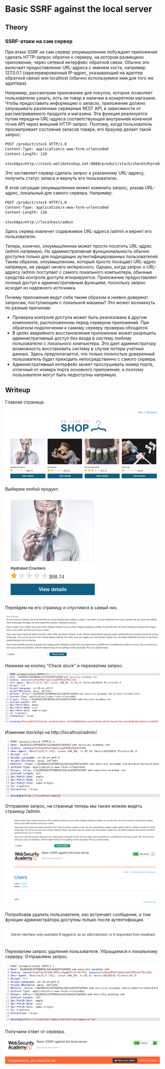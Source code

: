 # Basic SSRF against the local server

## Theory

<h3>SSRF-атаки на сам сервер</h3>

При атаке SSRF на сам сервер злоумышленник побуждает приложение сделать HTTP-запрос обратно к серверу, на котором размещено приложение, через сетевой интерфейс обратной связи. Обычно это включает предоставление URL-адреса с именем хоста, например 127.0.0.1 (зарезервированный IP-адрес, указывающий на адаптер обратной связи) или localhost (обычно используемое имя для того же адаптера).

Например, рассмотрим приложение для покупок, которое позволяет пользователю узнать, есть ли товар в наличии в конкретном магазине. Чтобы предоставить информацию о запасах, приложение должно запрашивать различные серверные REST API, в зависимости от рассматриваемого продукта и магазина. Эта функция реализуется путем передачи URL-адреса соответствующей внутренней конечной точке API через внешний HTTP-запрос. Поэтому, когда пользователь просматривает состояние запасов товара, его браузер делает такой запрос:
```
POST /product/stock HTTP/1.0
Content-Type: application/x-www-form-urlencoded
Content-Length: 118

stockApi=http://stock.weliketoshop.net:8080/product/stock/check%3FproductId%3D6%26storeId%3D1
```

Это заставляет сервер сделать запрос к указанному URL-адресу, получить статус запаса и вернуть его пользователю.

В этой ситуации злоумышленник может изменить запрос, указав URL-адрес, локальный для самого сервера. Например:
```
POST /product/stock HTTP/1.0
Content-Type: application/x-www-form-urlencoded
Content-Length: 118

stockApi=http://localhost/admin
```

Здесь сервер извлечет содержимое URL-адреса /admin и вернет его пользователю.

Теперь, конечно, злоумышленник может просто посетить URL-адрес /admin напрямую. Но административная функциональность обычно доступна только для подходящих аутентифицированных пользователей. Таким образом, злоумышленник, который просто посещает URL-адрес напрямую, не увидит ничего интересного. Однако, когда запрос к URL-адресу /admin поступает с самого локального компьютера, обычные средства контроля доступа игнорируются. Приложение предоставляет полный доступ к административным функциям, поскольку запрос исходит из надежного источника.

Почему приложения ведут себя таким образом и неявно доверяют запросам, поступающим с локальной машины? Это может возникнуть по разным причинам:

* Проверка контроля доступа может быть реализована в другом компоненте, расположенном перед сервером приложений. При обратном подключении к самому серверу проверка обходится.
* В целях аварийного восстановления приложение может разрешить административный доступ без входа в систему любому пользователю с локального компьютера. Это дает администратору возможность восстановить систему в случае потери учетных данных. Здесь предполагается, что только полностью доверенный пользователь будет приходить непосредственно с самого сервера.
* Административный интерфейс может прослушивать номер порта, отличный от номера порта основного приложения, и поэтому пользователи могут быть недоступны напрямую.

## Writeup

Главная страница:

![](https://github.com/fobblified/Writeups/blob/main/Portswigger/(SSRF)_Server-side_request_forgery/Basic_SSRF_against_the_local_server/assets/1.png)

Выберем любой продукт.

![](https://github.com/fobblified/Writeups/blob/main/Portswigger/(SSRF)_Server-side_request_forgery/Basic_SSRF_against_the_local_server/assets/2.png)

Перейдем на его страницу и спустимся в самый низ.

![](https://github.com/fobblified/Writeups/blob/main/Portswigger/(SSRF)_Server-side_request_forgery/Basic_SSRF_against_the_local_server/assets/3.png)

Нажмем на кнопку "Check stock" и перехватим запрос.

![](https://github.com/fobblified/Writeups/blob/main/Portswigger/(SSRF)_Server-side_request_forgery/Basic_SSRF_against_the_local_server/assets/4.png)

Изменим stockApi на http://localhost/admin/

![](https://github.com/fobblified/Writeups/blob/main/Portswigger/(SSRF)_Server-side_request_forgery/Basic_SSRF_against_the_local_server/assets/5.png)

Отправлем запрос, на странице теперь мы также можем видеть страницу /admin.

![](https://github.com/fobblified/Writeups/blob/main/Portswigger/(SSRF)_Server-side_request_forgery/Basic_SSRF_against_the_local_server/assets/6.png)

Попробовав удалить пользователя, нас встречает сообщение, о том функции администратора доступны только после аутентифкации. 

![](https://github.com/fobblified/Writeups/blob/main/Portswigger/(SSRF)_Server-side_request_forgery/Basic_SSRF_against_the_local_server/assets/7.png)

Перехватим запрос удаления пользователя. Убращаемся к локальному серверу. Отправляем запрос.

![](https://github.com/fobblified/Writeups/blob/main/Portswigger/(SSRF)_Server-side_request_forgery/Basic_SSRF_against_the_local_server/assets/8.png)

Получаем ответ от сервера.

![](https://github.com/fobblified/Writeups/blob/main/Portswigger/(SSRF)_Server-side_request_forgery/Basic_SSRF_against_the_local_server/assets/9.png)
